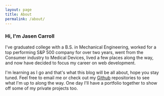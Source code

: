 ```yaml
---
layout: page
title: About
permalink: /about/
---
```

### Hi, I'm Jasen Carroll
I've graduated college with a B.S. in Mechanical Engineering, worked for a top performing S&P 500 company for over two years, went from the Consumer industry to Medical Devices, lived a few places along the way, and now have decided to focus my career on web development. 

I'm learning as I go and that's what this blog will be all about, hope you stay tuned. Feel free to email me or check out my [Github](https://github.com/jasenc) repositories to see what I'm up to along the way. One day I'll have a portfolio together to show off some of my private projects too.